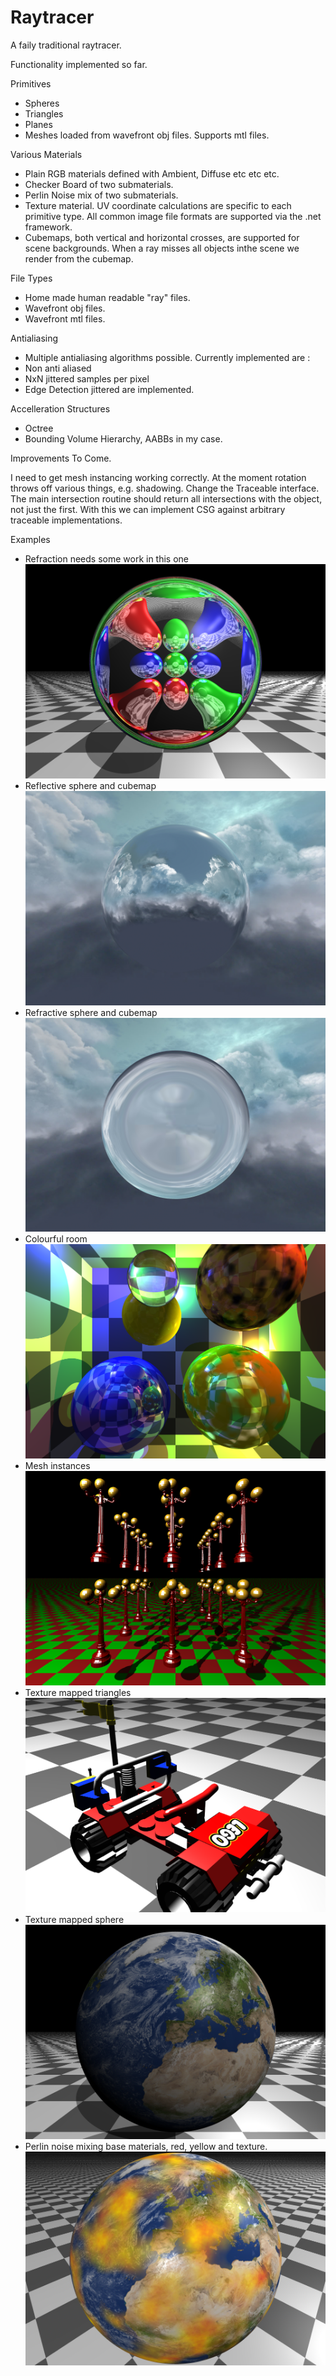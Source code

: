 # Raytracer

A faily traditional raytracer.

Functionality implemented so far.

Primitives
* Spheres
* Triangles
* Planes
* Meshes loaded from wavefront obj files. Supports mtl files.

Various Materials
* Plain RGB materials defined with Ambient, Diffuse etc etc etc.
* Checker Board of two submaterials.
* Perlin Noise mix of two submaterials.
* Texture material. UV coordinate calculations are specific to each primitive type. All common image file formats are supported via the .net framework.
* Cubemaps, both vertical and horizontal crosses, are supported for scene backgrounds. When a ray misses all objects inthe scene we render from the cubemap.

File Types
* Home made human readable "ray" files.
* Wavefront obj files.
* Wavefront mtl files.

Antialiasing
* Multiple antialiasing algorithms possible. Currently implemented are :  
* Non anti aliased 
* NxN jittered samples per pixel 
* Edge Detection jittered are implemented.

Accelleration Structures
* Octree
* Bounding Volume Hierarchy, AABBs in my case.

Improvements To Come.

I need to get mesh instancing working correctly. At the moment rotation throws off various things, e.g. shadowing.
Change the Traceable interface. The main intersection routine should return all intersections with the object, not just the first.
With this we can implement CSG against arbitrary traceable implementations.

Examples
* Refraction needs some work in this one
![Flawed refraction](/OutputImages/RefractiveSphere.bmp?raw=true "Flawed Refraction")
* Reflective sphere and cubemap
![Flawed refraction](/OutputImages/ReflectiveCubemappedSphere.bmp?raw=true "Reflection of cubemap")
* Refractive sphere and cubemap
![Flawed refraction](/OutputImages/RefractiveCubemappedSphere.bmp?raw=true "Refraction of cubemap")
* Colourful room
![Flawed refraction](/OutputImages/room.bmp?raw=true "Spangly")
* Mesh instances
![Flawed refraction](/OutputImages/lamps.bmp?raw=true "Mesh instances")
* Texture mapped triangles
![Flawed refraction](/OutputImages/legocar.bmp?raw=true "Texture mapping on triangles")
* Texture mapped sphere
![Flawed refraction](/OutputImages/earth.bmp?raw=true "Texture mapping on sphere")
* Perlin noise mixing base materials, red, yellow and texture.
![Flawed refraction](/OutputImages/BurningEarth.bmp?raw=true "Perlin noise mixing base materials")